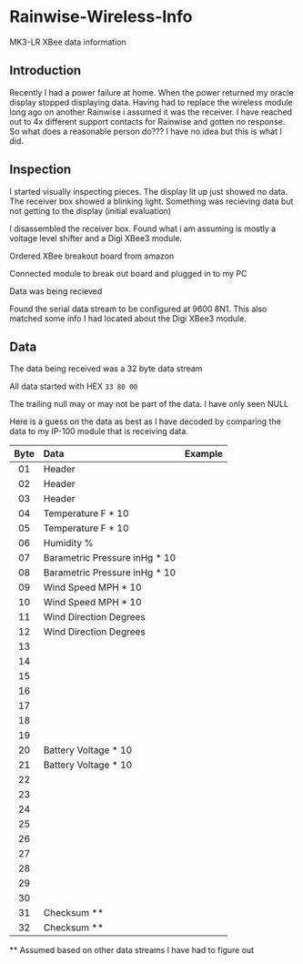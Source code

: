 # Rainwise-Wireless-Info

MK3-LR XBee data information

## Introduction

Recently I had a power failure at home.  When the power returned my oracle display stopped displaying data.  Having had to replace the wireless module long ago on another Rainwise i assumed it was the receiver.  I have reached out to 4x different support contacts for Rainwise and gotten no response.  So what does a reasonable person do??? I have no idea but this is what I did.

## Inspection

I started visually inspecting pieces.  The display lit up just showed no data.  The receiver box showed a blinking light.  Something was recieving data but not getting to the display (initial evaluation)

I disassembled the receiver box.  Found what i am assuming is mostly a voltage level shifter and a Digi XBee3 module.

Ordered XBee breakout board from amazon

Connected module to break out board and plugged in to my PC

Data was being recieved

Found the serial data stream to be configured at 9600 8N1.  This also matched some info I had located about the Digi XBee3 module.

## Data

The data being received was a 32 byte data stream

All data started with HEX `33 80 00`

The trailing null may or may not be part of the data.  I have only seen NULL

Here is a guess on the data as best as I have decoded by comparing the data to my IP-100 module that is receiving data.

| Byte | Data | Example |
| :---: | :--- | :---: |
|01|Header||
|02|Header||
|03|Header||
|04|Temperature F * 10||
|05|Temperature F * 10||
|06|Humidity %||
|07|Barametric Pressure inHg * 10||
|08|Barametric Pressure inHg * 10||
|09|Wind Speed MPH * 10||
|10|Wind Speed MPH * 10||
|11|Wind Direction Degrees||
|12|Wind Direction Degrees||
|13|||
|14|||
|15|||
|16|||
|17|||
|18|||
|19|||
|20|Battery Voltage * 10||
|21|Battery Voltage * 10||
|22|||
|23|||
|24|||
|25|||
|26|||
|27|||
|28|||
|29|||
|30|||
|31|Checksum **||
|32|Checksum **||

** Assumed based on other data streams I have had to figure out
